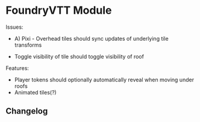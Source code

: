 # FoundryVTT Module

Issues:
- A) Pixi - Overhead tiles should sync updates of underlying tile transforms

- Toggle visibility of tile should toggle visibility of roof

Features:
- Player tokens should optionally automatically reveal when moving under roofs
- Animated tiles(?)

## Changelog

